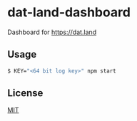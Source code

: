 # dat-land-dashboard
Dashboard for https://dat.land

## Usage
```sh
$ KEY="<64 bit log key>" npm start
```

## License
[MIT](https://tldrlegal.com/license/mit-license)
